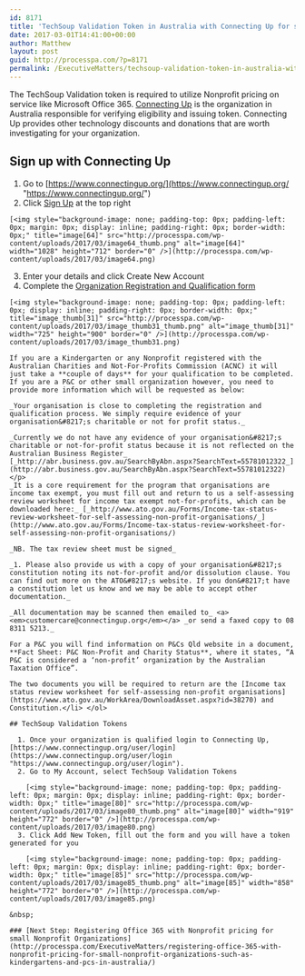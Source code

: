 ```yaml
---
id: 8171
title: 'TechSoup Validation Token in Australia with Connecting Up for small Nonprofit Organizations such as Kindergartens and P&amp;Cs'
date: 2017-03-01T14:41:00+00:00
author: Matthew
layout: post
guid: http://processpa.com/?p=8171
permalink: /ExecutiveMatters/techsoup-validation-token-in-australia-with-connecting-up-for-small-nonprofit-organizations-such-as-kindergartens-and-pcs/
---
```

The TechSoup Validation token is required to utilize Nonprofit pricing on service like Microsoft Office 365. <a href="https://www.connectingup.org/" target="_blank">Connecting Up</a> is the organization in Australia responsible for verifying eligibility and issuing token. Connecting Up provides other technology discounts and donations that are worth investigating for your organization.

## Sign up with Connecting Up

  1. Go to [https://www.connectingup.org/](https://www.connectingup.org/ "https://www.connectingup.org/")
  2. Click <a href="https://www.connectingup.org/user/register" target="_blank">Sign Up</a> at the top right
  
    [<img style="background-image: none; padding-top: 0px; padding-left: 0px; margin: 0px; display: inline; padding-right: 0px; border-width: 0px;" title="image[64]" src="http://processpa.com/wp-content/uploads/2017/03/image64_thumb.png" alt="image[64]" width="1028" height="712" border="0" />](http://processpa.com/wp-content/uploads/2017/03/image64.png)
  3. Enter your details and click Create New Account
  4. Complete the <a href="https://www.connectingup.org/donations/org/register" target="_blank">Organization Registration and Qualification form</a>
  
    [<img style="background-image: none; padding-top: 0px; padding-left: 0px; display: inline; padding-right: 0px; border-width: 0px;" title="image_thumb[31]" src="http://processpa.com/wp-content/uploads/2017/03/image_thumb31_thumb.png" alt="image_thumb[31]" width="725" height="900" border="0" />](http://processpa.com/wp-content/uploads/2017/03/image_thumb31.png)
  
    If you are a Kindergarten or any Nonprofit registered with the Australian Charities and Not-For-Profits Commission (ACNC) it will just take a **couple of days** for your qualification to be completed. If you are a P&C or other small organization however, you need to provide more information which will be requested as below:
  
    _Your organisation is close to completing the registration and qualification process. We simply require evidence of your organisation&#8217;s charitable or not for profit status._
  
    _Currently we do not have any evidence of your organisation&#8217;s charitable or not-for-profit status because it is not reflected on the Australian Business Register_ [_http://abr.business.gov.au/SearchByAbn.aspx?SearchText=55781012322_](http://abr.business.gov.au/SearchByAbn.aspx?SearchText=55781012322)</p> 
    _It is a core requirement for the program that organisations are income tax exempt, you must fill out and return to us a self-assessing review worksheet for income tax exempt not-for-profits, which can be downloaded here:_ [_http://www.ato.gov.au/Forms/Income-tax-status-review-worksheet-for-self-assessing-non-profit-organisations/_](http://www.ato.gov.au/Forms/Income-tax-status-review-worksheet-for-self-assessing-non-profit-organisations/)
    
    _NB. The tax review sheet must be signed_
    
    _1. Please also provide us with a copy of your organisation&#8217;s constitution noting its not-for-profit and/or dissolution clause. You can find out more on the ATO&#8217;s website. If you don&#8217;t have a constitution let us know and we may be able to accept other documentation._ 
    
    _All documentation may be scanned then emailed to_ <a><em>customercare@connectingup.org</em></a> _or send a faxed copy to 08 8311 5213._
    
    For a P&C you will find information on P&Cs Qld website in a document, **Fact Sheet: P&C Non-Profit and Charity Status**, where it states, “A P&C is considered a ‘non-profit’ organization by the Australian Taxation Office”.
  
    The two documents you will be required to return are the [Income tax status review worksheet for self-assessing non-profit organisations](https://www.ato.gov.au/WorkArea/DownloadAsset.aspx?id=38270) and Constitution.</li> </ol> 
    
    ## TechSoup Validation Tokens
    
      1. Once your organization is qualified login to Connecting Up, [https://www.connectingup.org/user/login](https://www.connectingup.org/user/login "https://www.connectingup.org/user/login").
      2. Go to My Account, select TechSoup Validation Tokens
  
        [<img style="background-image: none; padding-top: 0px; padding-left: 0px; margin: 0px; display: inline; padding-right: 0px; border-width: 0px;" title="image[80]" src="http://processpa.com/wp-content/uploads/2017/03/image80_thumb.png" alt="image[80]" width="919" height="772" border="0" />](http://processpa.com/wp-content/uploads/2017/03/image80.png)
      3. Click Add New Token, fill out the form and you will have a token generated for you
  
        [<img style="background-image: none; padding-top: 0px; padding-left: 0px; margin: 0px; display: inline; padding-right: 0px; border-width: 0px;" title="image[85]" src="http://processpa.com/wp-content/uploads/2017/03/image85_thumb.png" alt="image[85]" width="858" height="772" border="0" />](http://processpa.com/wp-content/uploads/2017/03/image85.png)
    
    &nbsp;
    
    ### [Next Step: Registering Office 365 with Nonprofit pricing for small Nonprofit Organizations](http://processpa.com/ExecutiveMatters/registering-office-365-with-nonprofit-pricing-for-small-nonprofit-organizations-such-as-kindergartens-and-pcs-in-australia/)
